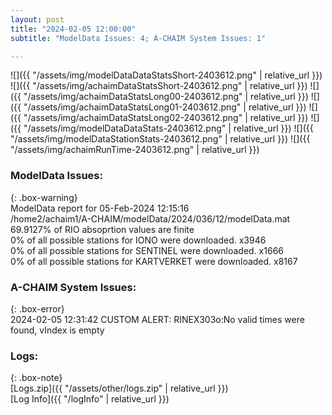 ```yaml
---
layout: post
title: "2024-02-05 12:00:00"
subtitle: "ModelData Issues: 4; A-CHAIM System Issues: 1"

---
```


![]({{ "/assets/img/modelDataDataStatsShort-2403612.png" | relative_url }})
![]({{ "/assets/img/achaimDataStatsShort-2403612.png" | relative_url }})
![]({{ "/assets/img/achaimDataStatsLong00-2403612.png" | relative_url }})
![]({{ "/assets/img/achaimDataStatsLong01-2403612.png" | relative_url }})
![]({{ "/assets/img/achaimDataStatsLong02-2403612.png" | relative_url }})
![]({{ "/assets/img/modelDataDataStats-2403612.png" | relative_url }})
![]({{ "/assets/img/modelDataStationStats-2403612.png" | relative_url }})
![]({{ "/assets/img/achaimRunTime-2403612.png" | relative_url }})


### ModelData Issues:  
  
{: .box-warning}  
 ModelData report for 05-Feb-2024 12:15:16   
 /home2/achaim1/A-CHAIM/modelData/2024/036/12/modelData.mat   
 69.9127% of RIO absoprtion values are finite   
 0% of all possible stations for IONO were downloaded. x3946   
 0% of all possible stations for SENTINEL were downloaded. x1666   
 0% of all possible stations for KARTVERKET were downloaded. x8167   
  
### A-CHAIM System Issues:  
  
{: .box-error}  
2024-02-05 12:31:42 CUSTOM ALERT: RINEX303o:No valid times were found, vIndex is empty  

### Logs:  
  
{: .box-note}  
[Logs.zip]({{ "/assets/other/logs.zip" | relative_url }})  
[Log Info]({{ "/logInfo" | relative_url }})  
